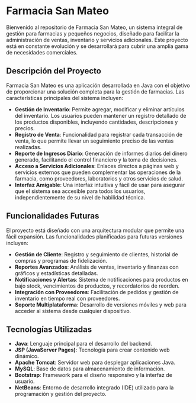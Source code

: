 # Farmacia San Mateo
Bienvenido al repositorio de Farmacia San Mateo, un sistema integral de gestión para farmacias y pequeños negocios, diseñado para facilitar la administración de ventas, inventario y servicios adicionales. Este proyecto está en constante evolución y se desarrollará para cubrir una amplia gama de necesidades comerciales.

## Descripción del Proyecto
Farmacia San Mateo es una aplicación desarrollada en Java con el objetivo de proporcionar una solución completa para la gestión de farmacias. Las características principales del sistema incluyen:

* __Gestión de Inventario__: Permite agregar, modificar y eliminar artículos del inventario. Los usuarios pueden mantener un registro detallado de los productos disponibles, incluyendo cantidades, descripciones y precios.
* __Registro de Venta__: Funcionalidad para registrar cada transacción de venta, lo que permite llevar un seguimiento preciso de las ventas realizadas.
* __Reporte de Ingresos Diario__: Generación de informes diarios del dinero generado, facilitando el control financiero y la toma de decisiones.
* __Acceso a Servicios Adicionales__: Enlaces directos a páginas web y servicios externos que pueden complementar las operaciones de la farmacia, como proveedores, laboratorios y otros servicios de salud.
* __Interfaz Amigable__: Una interfaz intuitiva y fácil de usar para asegurar que el sistema sea accesible para todos los usuarios, independientemente de su nivel de habilidad técnica.

## Funcionalidades Futuras
El proyecto está diseñado con una arquitectura modular que permite una fácil expansión. Las funcionalidades planificadas para futuras versiones incluyen:
* __Gestión de Cliente__: Registro y seguimiento de clientes, historial de compras y programas de fidelización.
* __Reportes Avanzados__: Análisis de ventas, inventario y finanzas con gráficos y estadísticas detalladas.
* __Notificaciones y Alertas__: Sistema de notificaciones para productos en bajo stock, vencimientos de productos, y recordatorios de reorden.
* __Integración con Proveedores__: Facilitación de pedidos y gestión de inventario en tiempo real con proveedores.
* __Soporte Multiplataforma__: Desarrollo de versiones móviles y web para acceder al sistema desde cualquier dispositivo.
## Tecnologías Utilizadas
* __Java__: Lenguaje principal para el desarrollo del backend.
* __JSP (JavaServer Pages)__: Tecnología para crear contenido web dinámico.
* __Apache Tomcat__: Servidor web para desplegar aplicaciones Java.
* __MySQL__: Base de datos para almacenamiento de información.
* __Bootstrap__: Framework para el diseño responsivo y la interfaz de usuario.
* __NetBeans__: Entorno de desarrollo integrado (IDE) utilizado para la programación y gestión del proyecto.